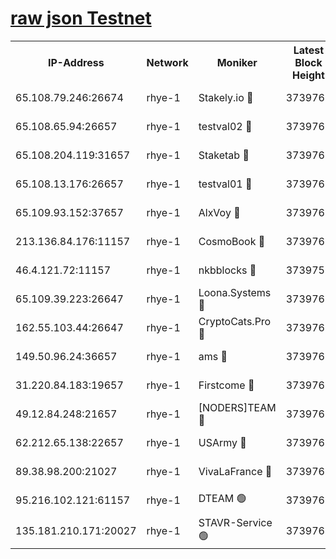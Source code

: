 
[raw json Testnet](https://rpc-check.quickt.stavr.tech/quickt/rpc-quickt-result.json)
=


<table><tr><th>IP-Address</th><th>Network</th><th>Moniker</th><th>Latest Block Height</th><th>Earliest Block Height</th><th>Catching Up</th><th>Tx Index</th><th>Voting Power</th><th>Scan Time</th></tr><tr><td>65.108.79.246:26674</td><td>rhye-1</td><td>Stakely.io 🔴</td><td>3739761</td><td>1</td><td>False</td><td>on</td><td>10</td><td>2023-12-23T04:11:49.588663730UTC</td></tr><tr><td>65.108.65.94:26657</td><td>rhye-1</td><td>testval02 🔴</td><td>3739761</td><td>1</td><td>False</td><td>on</td><td>5002050</td><td>2023-12-23T04:11:50.429443825UTC</td></tr><tr><td>65.108.204.119:31657</td><td>rhye-1</td><td>Staketab 🔴</td><td>3739762</td><td>1</td><td>False</td><td>on</td><td>9900</td><td>2023-12-23T04:11:53.275971101UTC</td></tr><tr><td>65.108.13.176:26657</td><td>rhye-1</td><td>testval01 🔴</td><td>3739762</td><td>1</td><td>False</td><td>on</td><td>9582010</td><td>2023-12-23T04:11:53.776927712UTC</td></tr><tr><td>65.109.93.152:37657</td><td>rhye-1</td><td>AlxVoy 🔴</td><td>3739760</td><td>433101</td><td>False</td><td>on</td><td>92921</td><td>2023-12-23T04:11:44.391297473UTC</td></tr><tr><td>213.136.84.176:11157</td><td>rhye-1</td><td>CosmoBook 🔴</td><td>3739767</td><td>1674001</td><td>False</td><td>off</td><td>1528057</td><td>2023-12-23T04:12:20.936271318UTC</td></tr><tr><td>46.4.121.72:11157</td><td>rhye-1</td><td>nkbblocks 🔴</td><td>3739759</td><td>1781001</td><td>False</td><td>on</td><td>81901</td><td>2023-12-23T04:11:37.417090324UTC</td></tr><tr><td>65.109.39.223:26647</td><td>rhye-1</td><td>Loona.Systems 🔴</td><td>3739762</td><td>3287001</td><td>False</td><td>off</td><td>9949</td><td>2023-12-23T04:11:52.849996041UTC</td></tr><tr><td>162.55.103.44:26647</td><td>rhye-1</td><td>CryptoCats.Pro 🔴</td><td>3739768</td><td>3287001</td><td>False</td><td>off</td><td>9999</td><td>2023-12-23T04:12:25.684440141UTC</td></tr><tr><td>149.50.96.24:36657</td><td>rhye-1</td><td>ams 🔴</td><td>3739765</td><td>3355501</td><td>False</td><td>on</td><td>10895</td><td>2023-12-23T04:12:11.084812240UTC</td></tr><tr><td>31.220.84.183:19657</td><td>rhye-1</td><td>Firstcome 🔴</td><td>3739761</td><td>3395933</td><td>False</td><td>off</td><td>732206</td><td>2023-12-23T04:11:47.058670753UTC</td></tr><tr><td>49.12.84.248:21657</td><td>rhye-1</td><td>[NODERS]TEAM 🔴</td><td>3739767</td><td>3550632</td><td>False</td><td>on</td><td>59990</td><td>2023-12-23T04:12:23.254481947UTC</td></tr><tr><td>62.212.65.138:22657</td><td>rhye-1</td><td>USArmy 🔴</td><td>3739761</td><td>3621001</td><td>False</td><td>on</td><td>7920</td><td>2023-12-23T04:11:46.735289881UTC</td></tr><tr><td>89.38.98.200:21027</td><td>rhye-1</td><td>VivaLaFrance 🔴</td><td>3739760</td><td>3724501</td><td>False</td><td>off</td><td>10000</td><td>2023-12-23T04:11:41.915894161UTC</td></tr><tr><td>95.216.102.121:61157</td><td>rhye-1</td><td>DTEAM 🟢</td><td>3739761</td><td>3728001</td><td>False</td><td>on</td><td>0</td><td>2023-12-23T04:11:50.084829250UTC</td></tr><tr><td>135.181.210.171:20027</td><td>rhye-1</td><td>STAVR-Service 🟢</td><td>3739764</td><td>3738001</td><td>False</td><td>on</td><td>0</td><td>2023-12-23T04:12:04.489300785UTC</td></tr></table>